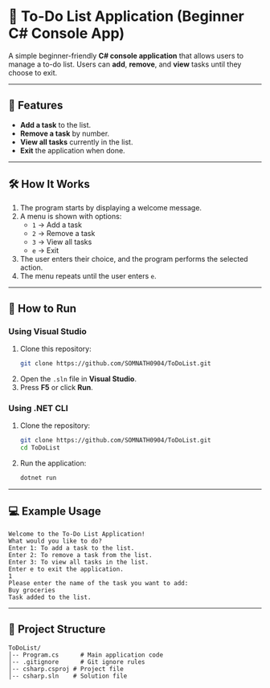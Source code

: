 # 📝 To-Do List Application (Beginner C# Console App)

A simple beginner-friendly **C# console application** that allows users to manage a to-do list.
Users can **add**, **remove**, and **view** tasks until they choose to exit.

---

## 📌 Features
- **Add a task** to the list.
- **Remove a task** by number.
- **View all tasks** currently in the list.
- **Exit** the application when done.

---

## 🛠️ How It Works
1. The program starts by displaying a welcome message.
2. A menu is shown with options:
   - `1` → Add a task
   - `2` → Remove a task
   - `3` → View all tasks
   - `e` → Exit
3. The user enters their choice, and the program performs the selected action.
4. The menu repeats until the user enters `e`.

---

## 🚀 How to Run
### **Using Visual Studio**
1. Clone this repository:
   ```bash
   git clone https://github.com/SOMNATH0904/ToDoList.git
   ```
2. Open the `.sln` file in **Visual Studio**.
3. Press **F5** or click **Run**.

### **Using .NET CLI**
1. Clone the repository:
   ```bash
   git clone https://github.com/SOMNATH0904/ToDoList.git
   cd ToDoList
   ```
2. Run the application:
   ```bash
   dotnet run
   ```

---

## 💻 Example Usage
```
Welcome to the To-Do List Application!
What would you like to do?
Enter 1: To add a task to the list.
Enter 2: To remove a task from the list.
Enter 3: To view all tasks in the list.
Enter e to exit the application.
1
Please enter the name of the task you want to add:
Buy groceries
Task added to the list.
```

---

## 📂 Project Structure
```
ToDoList/
│-- Program.cs      # Main application code
│-- .gitignore      # Git ignore rules
│-- csharp.csproj # Project file
│-- csharp.sln    # Solution file
```
